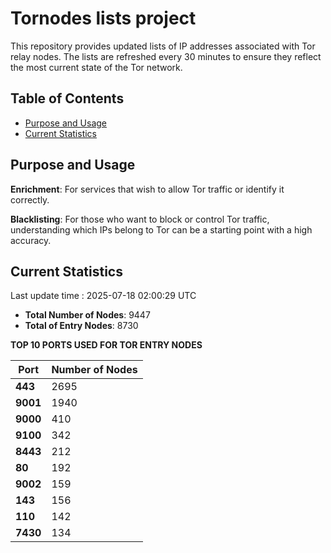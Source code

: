 # Tornodes lists project

This repository provides updated lists of IP addresses associated with Tor relay nodes. The lists are refreshed every 30 minutes to ensure they reflect the most current state of the Tor network.

## Table of Contents

- [Purpose and Usage](#purpose-and-usage)
- [Current Statistics](#current-statistics)


## Purpose and Usage

**Enrichment**: For services that wish to allow Tor traffic or identify it correctly.

**Blacklisting**: For those who want to block or control Tor traffic, understanding which IPs belong to Tor can be a starting point with a high accuracy.

## Current Statistics

Last update time : 2025-07-18 02:00:29 UTC

- **Total Number of Nodes**: 9447
- **Total of Entry Nodes**: 8730

**TOP 10 PORTS USED FOR TOR ENTRY NODES**

| **Port** | **Number of Nodes** |
|------|-----------------|
| **443**   | 2695  |
| **9001**   | 1940  |
| **9000**   | 410  |
| **9100**   | 342  |
| **8443**   | 212  |
| **80**   | 192  |
| **9002**   | 159  |
| **143**   | 156  |
| **110**   | 142  |
| **7430**   | 134  |

